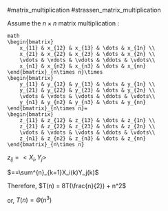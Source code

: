 #matrix_multiplication #strassen_matrix_multiplication

Assume the $n\times n$ matrix multiplication :

```
math
\begin{bmatrix}
    x_{11} & x_{12} & x_{13} & \dots & x_{1n} \\
    x_{21} & x_{22} & x_{23} & \dots & x_{2n} \\
    \vdots & \vdots & \vdots & \ddots & \vdots\\
    x_{n1} & x_{n2} & x_{n3} & \dots & x_{nn}
\end{bmatrix}_{n\times n}\times
\begin{bmatrix}
    y_{11} & y_{12} & y_{13} & \dots & y_{1n} \\
    y_{21} & y_{22} & y_{23} & \dots & y_{2n} \\
    \vdots & \vdots & \vdots & \ddots & \vdots\\
    y_{n1} & y_{n2} & y_{n3} & \dots & y_{nn}
\end{bmatrix}_{n\times n}=
\begin{bmatrix}
    z_{11} & z_{12} & z_{13} & \dots & z_{1n} \\
    z_{21} & z_{22} & z_{23} & \dots & z_{2n} \\
    \vdots & \vdots & \vdots & \ddots & \vdots\\
    z_{n1} & z_{n2} & z_{n3} & \dots & z_{nn}
\end{bmatrix}_{n\times n}
```



$z_{ij} = <X_i, Y_j>$

$==\sum^{n}_{k=1}X_i(k)Y_j(k)$

Therefore,  $T(n) = 8T(\frac{n}{2}) + n^2$

or, $T(n) = \Theta(n^3)$
